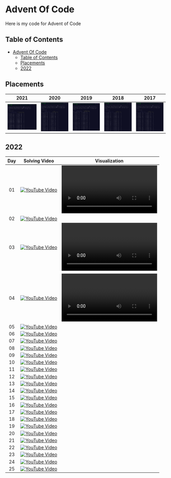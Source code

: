 # Advent Of Code

Here is my code for Advent of Code

## Table of Contents

- [Advent Of Code](#advent-of-code)
  - [Table of Contents](#table-of-contents)
  - [Placements](#placements)
  - [2022](#2022)

## Placements

|                              2021                               |                              2020                               |                              2019                               |                              2018                               |                              2017                               |
| :-------------------------------------------------------------: | :-------------------------------------------------------------: | :-------------------------------------------------------------: | :-------------------------------------------------------------: | :-------------------------------------------------------------: |
| [![2021](media/2021-placements.png)](media/2021-placements.png) | [![2020](media/2020-placements.png)](media/2020-placements.png) | [![2019](media/2019-placements.png)](media/2019-placements.png) | [![2018](media/2018-placements.png)](media/2018-placements.png) | [![2017](media/2017-placements.png)](media/2017-placements.png) |

## 2022

| Day |                                             Solving Video                                              |                                                       Visualization                                                        |
| :-: | :----------------------------------------------------------------------------------------------------: | :------------------------------------------------------------------------------------------------------------------------: |
| 01  | [![YouTube Video](https://img.youtube.com/vi/QcNzhEzDM-0/hqdefault.jpg)](https://youtu.be/QcNzhEzDM-0) | <video src="https://user-images.githubusercontent.com/9403665/206322850-f0fa8c6c-fe15-4528-a3ee-e59baa33a7ef.mp4"></video> |
| 02  | [![YouTube Video](https://img.youtube.com/vi/sC_QXUA9VL4/hqdefault.jpg)](https://youtu.be/sC_QXUA9VL4) |                                                                                                                            |
| 03  | [![YouTube Video](https://img.youtube.com/vi/H9DMMkrZOTE/hqdefault.jpg)](https://youtu.be/H9DMMkrZOTE) |    <video src="https://github.com/RascalTwo/AdventOfCode/assets/9403665/7361c923-4aa9-4547-95cd-889abb36410e"></video>     |
| 04  | [![YouTube Video](https://img.youtube.com/vi/NN9DQwSTsBA/hqdefault.jpg)](https://youtu.be/NN9DQwSTsBA) |    <video src="https://github.com/RascalTwo/AdventOfCode/assets/9403665/646de91d-8921-4388-976c-eeb0eb176568"></video>     |
| 05  | [![YouTube Video](https://img.youtube.com/vi/eeu0hslB-gY/hqdefault.jpg)](https://youtu.be/eeu0hslB-gY) |                                                                                                                            |
| 06  | [![YouTube Video](https://img.youtube.com/vi/OfEjgeGZNLA/hqdefault.jpg)](https://youtu.be/OfEjgeGZNLA) |                                                                                                                            |
| 07  | [![YouTube Video](https://img.youtube.com/vi/tP-SlBNDFLg/hqdefault.jpg)](https://youtu.be/tP-SlBNDFLg) |                                                                                                                            |
| 08  | [![YouTube Video](https://img.youtube.com/vi/v3TUbl8p3So/hqdefault.jpg)](https://youtu.be/v3TUbl8p3So) |                                                                                                                            |
| 09  | [![YouTube Video](https://img.youtube.com/vi/zq1mkqSD8Jc/hqdefault.jpg)](https://youtu.be/zq1mkqSD8Jc) |                                                                                                                            |
| 10  | [![YouTube Video](https://img.youtube.com/vi/xGm1Y7DOMrc/hqdefault.jpg)](https://youtu.be/xGm1Y7DOMrc) |                                                                                                                            |
| 11  | [![YouTube Video](https://img.youtube.com/vi/caJE9YD9mcM/hqdefault.jpg)](https://youtu.be/caJE9YD9mcM) |                                                                                                                            |
| 12  | [![YouTube Video](https://img.youtube.com/vi/QPtLn5Coefk/hqdefault.jpg)](https://youtu.be/QPtLn5Coefk) |                                                                                                                            |
| 13  | [![YouTube Video](https://img.youtube.com/vi/vPItiDHSyPU/hqdefault.jpg)](https://youtu.be/vPItiDHSyPU) |                                                                                                                            |
| 14  | [![YouTube Video](https://img.youtube.com/vi/_qD9FPikBBE/hqdefault.jpg)](https://youtu.be/_qD9FPikBBE) |                                                                                                                            |
| 15  | [![YouTube Video](https://img.youtube.com/vi/hzJqC6KvVQg/hqdefault.jpg)](https://youtu.be/hzJqC6KvVQg) |                                                                                                                            |
| 16  | [![YouTube Video](https://img.youtube.com/vi/AokuMz8b-tk/hqdefault.jpg)](https://youtu.be/AokuMz8b-tk) |                                                                                                                            |
| 17  | [![YouTube Video](https://img.youtube.com/vi/ULWrWtuDvCU/hqdefault.jpg)](https://youtu.be/ULWrWtuDvCU) |                                                                                                                            |
| 18  | [![YouTube Video](https://img.youtube.com/vi/mHfW6j2J41w/hqdefault.jpg)](https://youtu.be/mHfW6j2J41w) |                                                                                                                            |
| 19  | [![YouTube Video](https://img.youtube.com/vi/9bzNL28z_5I/hqdefault.jpg)](https://youtu.be/9bzNL28z_5I) |                                                                                                                            |
| 20  | [![YouTube Video](https://img.youtube.com/vi/47sBw-T-Lms/hqdefault.jpg)](https://youtu.be/47sBw-T-Lms) |                                                                                                                            |
| 21  | [![YouTube Video](https://img.youtube.com/vi/dQ9gl1Tng10/hqdefault.jpg)](https://youtu.be/dQ9gl1Tng10) |                                                                                                                            |
| 22  | [![YouTube Video](https://img.youtube.com/vi/Cn1iPd04smE/hqdefault.jpg)](https://youtu.be/Cn1iPd04smE) |                                                                                                                            |
| 23  | [![YouTube Video](https://img.youtube.com/vi/61jIurNmglg/hqdefault.jpg)](https://youtu.be/61jIurNmglg) |                                                                                                                            |
| 24  | [![YouTube Video](https://img.youtube.com/vi/DZwtLqbN4p0/hqdefault.jpg)](https://youtu.be/DZwtLqbN4p0) |                                                                                                                            |
| 25  | [![YouTube Video](https://img.youtube.com/vi/gURxAZmR_Ig/hqdefault.jpg)](https://youtu.be/gURxAZmR_Ig) |                                                                                                                            |
